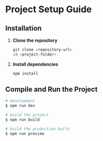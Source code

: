 # Project Setup Guide

## Installation

1. **Clone the repository**

   ```bash
   git clone <repository-url>
   cd <project-folder>
   ```

2. **Install dependencies**
   ```bash
   npm install
   ```

## Compile and Run the Project

```bash
# development
$ npm run dev

# build the project
$ npm run build

# build the production build
$ npm run preview

```
